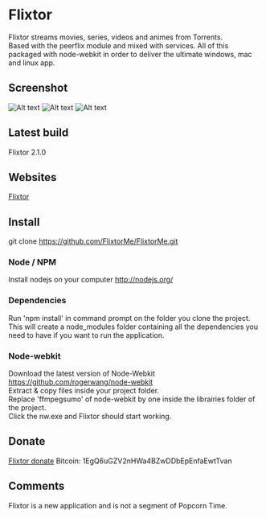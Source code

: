 Flixtor
=======

Flixtor streams movies, series, videos and animes from Torrents.  
Based with the peerflix module and mixed with services. All of this packaged with node-webkit in order to deliver the ultimate windows, mac and linux app.

## Screenshot
![Alt text](http://i.imgur.com/3OhUbnG.jpg  "Flixtor - Movie section")
![Alt text](http://i.imgur.com/EcgpDUz.png  "Flixtor - Movie detail")
![Alt text](http://i.imgur.com/tDeJw0B.png  "Flixtor - Torrent sction")

## Latest build
Flixtor 2.1.0

## Websites
[Flixtor](http://www.flixtor.me)

## Install
git clone https://github.com/FlixtorMe/FlixtorMe.git

### Node / NPM
Install nodejs on your computer http://nodejs.org/

### Dependencies
Run 'npm install' in command prompt on the folder you clone the project. This will create a node_modules folder containing all the dependencies you need to have if you want to run the application.

### Node-webkit
Download the latest version of Node-Webkit https://github.com/rogerwang/node-webkit  
Extract & copy files inside your project folder.  
Replace 'ffmpegsumo' of node-webkit by one inside the librairies folder of the project.  
Click the nw.exe and Flixtor should start working.

## Donate
[Flixtor donate](http://www.flixtor.me/donate/)
Bitcoin: 1EgQ6uGZV2nHWa4BZwDDbEpEnfaEwtTvan

## Comments
Flixtor is a new application and is not a segment of Popcorn Time.


